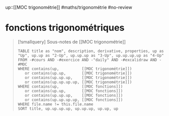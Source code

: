 up::[[MOC trigonométrie]]
#maths/trigonométrie #no-review 
# fonctions trigonométriques




> [!smallquery] Sous-notes de [[MOC trigonométrie]]
> ```dataview
> TABLE title as "nom", description, derivative, properties, up as "Up", up.up as "2-Up", up.up.up as "3-Up", up.up.up.up as "4-Up"
> FROM -#cours AND -#exercice AND -"daily" AND -#excalidraw AND -#MOC
> WHERE contains(up,          [[MOC trigonométrie]]) 
>    or contains(up.up,       [[MOC trigonométrie]])
>    or contains(up.up.up,    [[MOC trigonométrie]])
>    or contains(up.up.up.up, [[MOC trigonométrie]])
> WHERE contains(up,          [[MOC fonctions]])
>    or contains(up.up,       [[MOC fonctions]])
>    or contains(up.up.up,    [[MOC fonctions]])
>    or contains(up.up.up.up, [[MOC fonctions]])
> WHERE file.name != this.file.name
> SORT title, up.up.up.up, up.up.up, up.up, up
> ```


